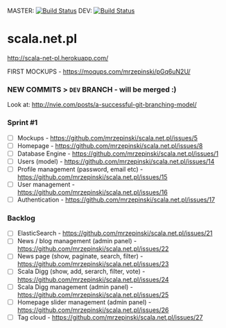MASTER: [![Build Status](https://travis-ci.org/mrzepinski/scala.net.pl.png?branch=master)](https://travis-ci.org/mrzepinski/scala.net.pl)
DEV: [![Build Status](https://travis-ci.org/mrzepinski/scala.net.pl.png?branch=dev)](https://travis-ci.org/mrzepinski/scala.net.pl)

scala.net.pl
============

http://scala-net-pl.herokuapp.com/

FIRST MOCKUPS - https://moqups.com/mrzepinski/pGq6uN2U/

### NEW COMMITS > `DEV` BRANCH - will be merged :)
Look at: http://nvie.com/posts/a-successful-git-branching-model/

### Sprint #1
- [ ] Mockups - https://github.com/mrzepinski/scala.net.pl/issues/5
- [ ] Homepage - https://github.com/mrzepinski/scala.net.pl/issues/8
- [ ] Database Engine - https://github.com/mrzepinski/scala.net.pl/issues/1
- [ ] Users (model) - https://github.com/mrzepinski/scala.net.pl/issues/14
- [ ] Profile management (password, email etc) - https://github.com/mrzepinski/scala.net.pl/issues/15
- [ ] User management - https://github.com/mrzepinski/scala.net.pl/issues/16
- [ ] Authentication - https://github.com/mrzepinski/scala.net.pl/issues/17

### Backlog

- [ ] ElasticSearch - https://github.com/mrzepinski/scala.net.pl/issues/21
- [ ] News / blog management (admin panel) - https://github.com/mrzepinski/scala.net.pl/issues/22
- [ ] News page (show, paginate, search, filter) - https://github.com/mrzepinski/scala.net.pl/issues/23
- [ ] Scala Digg (show, add, serarch, filter, vote) - https://github.com/mrzepinski/scala.net.pl/issues/24
- [ ] Scala Digg management (admin panel) - https://github.com/mrzepinski/scala.net.pl/issues/25
- [ ] Homepage slider management (admin panel) - https://github.com/mrzepinski/scala.net.pl/issues/26
- [ ] Tag cloud - https://github.com/mrzepinski/scala.net.pl/issues/27
